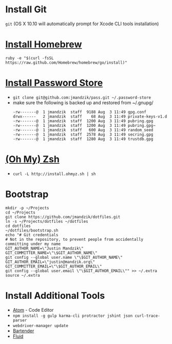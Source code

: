 Install Git
===========
`git` (OS X 10.10 will automatically prompt for Xcode CLI tools installation)

[Install Homebrew](http://brew.sh)
================
`ruby -e "$(curl -fsSL https://raw.github.com/Homebrew/homebrew/go/install)"`

[Install Password Store](http://www.passwordstore.org)
======================
* `git clone git@github.com:jmandzik/pass.git ~/.password-store`
* make sure the following is backed up and restored from ~/.gnupg/
  ```
  -rw-------@  1 jmandzik  staff  9188 Aug  3 11:49 gpg.conf
  drwx------   2 jmandzik  staff    68 Aug  3 11:49 private-keys-v1.d
  -rw-------@  1 jmandzik  staff  1200 Aug  3 11:49 pubring.gpg
  -rw-------@  1 jmandzik  staff  1200 Aug  3 11:49 pubring.gpg~
  -rw-------@  1 jmandzik  staff   600 Aug  3 11:49 random_seed
  -rw-------@  1 jmandzik  staff  2578 Aug  3 11:49 secring.gpg
  -rw-------@  1 jmandzik  staff  1280 Aug  3 11:49 trustdb.gpg
  ```

[(Oh My) Zsh](https://github.com/robbyrussell/oh-my-zsh)
==============
* `curl -L http://install.ohmyz.sh | sh`

Bootstrap
=============
```
mkdir -p ~/Projects
cd ~/Projects
git clone https://github.com/jmandzik/dotfiles.git
ln -s ~/Projects/dotfiles ~/dotfiles
cd dotfiles
~/dotfiles/bootstrap.sh
echo "# Git credentials
# Not in the repository, to prevent people from accidentally committing under my name
GIT_AUTHOR_NAME=\"Justin Mandzik\"
GIT_COMMITTER_NAME=\"\$GIT_AUTHOR_NAME\"
git config --global user.name \"\$GIT_AUTHOR_NAME\"
GIT_AUTHOR_EMAIL=\"justin@mandzik.org\"
GIT_COMMITTER_EMAIL=\"\$GIT_AUTHOR_EMAIL\"
git config --global user.email \"\$GIT_AUTHOR_EMAIL\"" >> ~/.extra
source ~/.extra
```

Install Additional Tools
=================

* [Atom](https://github.com/atom/atom/releases/latest) - Code Editor
* `npm install -g gulp karma-cli protractor jshint json curl-trace-parser`
* `webdriver-manager update`
* [Bartender](http://www.macbartender.com)
* [Fluid](http://fluidapp.com)
